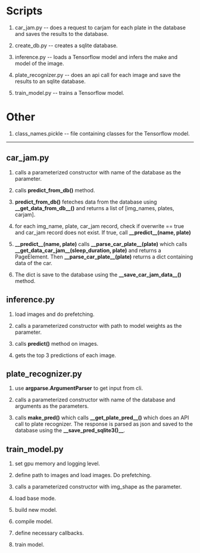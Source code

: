 # Scripts

1. car_jam.py -- does a request to carjam for each plate in the database and saves the results to the database.

2. create_db.py -- creates a sqlite database.

3. inference.py -- loads a Tensorflow model and infers the make and model of the image.

4. plate_recognizer.py -- does an api call for each image and save the results to an sqlite database.

5. train_model.py -- trains a Tensorflow model.

# Other

1. class_names.pickle -- file containing classes for the Tensorflow model.

---

## car_jam.py

1. calls a parameterized constructor with name of the database as the parameter.

2. calls **predict_from_db()** method.

3. **predict_from_db()** feteches data from the database using **\_\_get_data_from_db\_\_()** and returns a list of [img_names, plates, carjam].

4. for each img_name, plate, car_jam record, check if overwrite == true and car_jam record does not exist. If true, call **\_\_predict\_\_(name, plate)**

5. **\_\_predict\_\_(name, plate)** calls **\_\_parse_car_plate\_\_(plate)** which calls **\_\_get_data_car_jam\_\_(sleep_duration, plate)** and returns a PageElement. Then **\_\_parse_car_plate\_\_(plate)** returns a dict containing data of the car.

6. The dict is save to the database using the **\_\_save_car_jam_data\_\_()** method.

## inference.py

1. load images and do prefetching.

2. calls a parameterized constructor with path to model weights as the parameter.

3. calls **predict()** method on images.

4. gets the top 3 predictions of each image.

## plate_recognizer.py

1. use **argparse.ArgumentParser** to get input from cli.

2. calls a parameterized constructor with name of the database and arguments as the parameters.

3. calls **make_pred()** which calls **\_\_get_plate_pred\_\_()** which does an API call to plate recognizer. The response is parsed as json and saved to the database using the **\_\_save_pred_sqlite3()\_\_**.

## train_model.py

1. set gpu memory and logging level.

2. define path to images and load images. Do prefetching.

3. calls a parameterized constructor with img_shape as the parameter.

4. load base mode.

5. build new model.

6. compile model.

7. define necessary callbacks.

8. train model.
